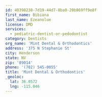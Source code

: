 ```yaml
---
id: 40398238-7d19-44d7-8ba0-20b869ff9e8f
first_name: Bibiana
last_name: Ezeanolue
license: DMD
services:
  - pediatric-dentist-or-pedodontist
category: Dentists
org_name: 'Mint Dental & Orthodontics'
address: '375 N Stephanie St'
city: Henderson
state: NV
zip: '89014'
phone: '(702) 545-0055'
title: 'Mint Dental & Orthodontics'
_geoloc:
  lat: 36.0572
  lng: -115.046
---
```

